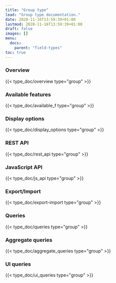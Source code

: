 ```yaml
---
title: "Group type"
lead: "Group type documentation."
date: 2020-11-16T13:59:39+01:00
lastmod: 2020-11-16T13:59:39+01:00
draft: false
images: []
menu:
  docs:
    parent: "field-types"
toc: true
---
```


### Overview
{{< type_doc/overview type="group" >}}

### Available features
{{< type_doc/available_f type="group" >}}

### Display options 
{{< type_doc/display_options type="group" >}}

### REST API 
{{< type_doc/rest_api type="group" >}}

### JavaScript API
{{< type_doc/js_api type="group" >}}

### Export/Import
{{< type_doc/export-import type="group" >}}

### Queries 
{{< type_doc/queries type="group" >}}

### Aggregate queries
{{< type_doc/aggregate_queries type="group" >}}

### UI queries
{{< type_doc/ui_queries type="group" >}}
